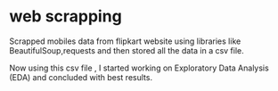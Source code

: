 # web scrapping

Scrapped mobiles data from flipkart website using libraries like BeautifulSoup,requests and then stored all the data in a csv file.  

Now using this csv file , I started working on Exploratory Data Analysis (EDA) and concluded with best results.
